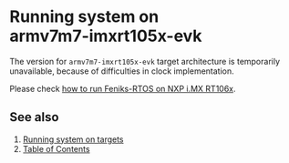 # Running system on <nobr>armv7m7-imxrt105x-evk</nobr>

The version for `armv7m7-imxrt105x-evk` target architecture is temporarily unavailable, because of difficulties in
clock implementation.

Please check [how to run Feniks-RTOS on NXP i.MX RT106x](armv7m7-imxrt106x-evk.md).

## See also

1. [Running system on targets](index.md)
2. [Table of Contents](../index.md)
